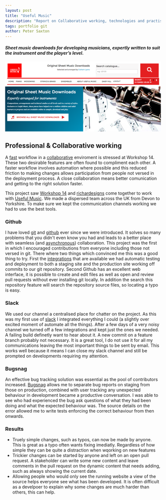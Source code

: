 ```yaml
---
layout: post
title: "Useful Music"
description: "Report on Collaborative working, technologies and practises"
tags: portfolio git
author: Peter Saxton
---
```


#### *Sheet music downloads for developing musicians, expertly written to suit the instrument and the player’s level.*

![Homepage of the Useful Music site](/assets/useful_music_home_page.png)

## Professional & Collaborative working

A [fast](http://workshop14.io#fast-section) workflow in a [collaborative](http://workshop14.io#professional-section) enviroment is stressed at Workshop 14. These two desirable features are often found to compliment each other. A faster workflow involves automation where possible and this reduced friction to making changes allows participation from people not versed in the deployment process. A close collaboration means better comunication and getting to the right solution faster.

This project saw [Workshop 14](http://workshop14.io) and [richardesigns](https://slack-redir.net/link?url=http%3A%2F%2Fwww.richardesigns.co.uk%2F&v=3) come together to work with [Useful Music](http://usefulmusic.com/). We made a dispersed team across the UK from Devon to Yorkshire. To make sure we kept the communication channels working we had to use the best tools.

### Github

I have loved [git](http://git-scm.com/) and [github](https://github.com/) ever since we were introduced. It solves so many problems that you didn't even know you had and leads to a better place with seamless (and [asynchronous](http://www.mattaboutbusiness.com/why-you-should-run-your-business-online-5-asynchronous-collaboration/)) collaboration. This project was the first in which I encouraged contributions from everyone including those not versed in git. There where two things which convinced me this was a good thing to try. First the [integrations](https://github.com/integrations) that are available we had automatic testing and deployment to both a staging site and the production site working off commits to our git repository. Second Github has an excellent web interface, it is possible to create and edit files as well as open and review pull requests without ever installing git locally. In addition the search this repository feature will search the repository source files, so locating a typo is easy.

### Slack

We used our channel a centralised place for chatter on the project. As this was my first use of [slack](https://slack.com/) I integrated everything I could (a slightly over excited moment of automate all the things). After a few days of a very noisy channel we turned off a few integrations and kept just the ones we needed. A failing build definetly want to hear about it. A new commit on a feature branch probably not necessary. It is a great tool, I do not use it for all my communications leaving the most important things to be sent by email. This works well because it means I can close my slack channel and still be prompted on developments requiring my attention.

### Bugsnag
An effective bug tracking solution was essential as the pool of contributors increased. [Bugsnag](https://bugsnag.com) allows me to separate bug reports on staging from those on production, combined with user tracking any unexpected behaviour in development became a productive conversation. I was able to see who had experienced the bug ask questions of what they had been doing and what the expected behaviour was. The source details on the error allowed me to write tests enforcing the correct behaviour from then onwards.

### Results
- Truely simple changes, such as typos, can now be made by anyone. This is great as a typo often wants fixing imediatly. Regardless of how simple they can be quite a distraction when wqorking on new features
- Trickier changes can be started by anyone and left on an open pull request. A stakeholder can write some new content and leave comments in the pull request on the dynamic content that needs adding, such as always showing the current date.
- Allowing people who would only see the running website a view of the source helps everyone see what has been developed. It is often difficult as a develpoer to explain why some changes are much harder than others, this can help.
